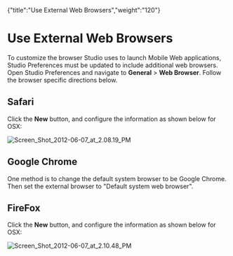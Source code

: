 {"title":"Use External Web Browsers","weight":"120"} 

# Use External Web Browsers

To customize the browser Studio uses to launch Mobile Web applications, Studio Preferences must be updated to include additional web browsers. Open Studio Preferences and navigate to **General** \> **Web Browser**. Follow the browser specific directions below.

## Safari

Click the **New** button, and configure the information as shown below for OSX:

![Screen_Shot_2012-06-07_at_2.08.19_PM](/Images/appc/download/attachments/31524299/Screen_Shot_2012-06-07_at_2.08.19_PM.png)

## Google Chrome

One method is to change the default system browser to be Google Chrome. Then set the external browser to "Default system web browser".

## FireFox

Click the **New** button, and configure the information as shown below for OSX:

![Screen_Shot_2012-06-07_at_2.10.48_PM](/Images/appc/download/attachments/31524299/Screen_Shot_2012-06-07_at_2.10.48_PM.png)